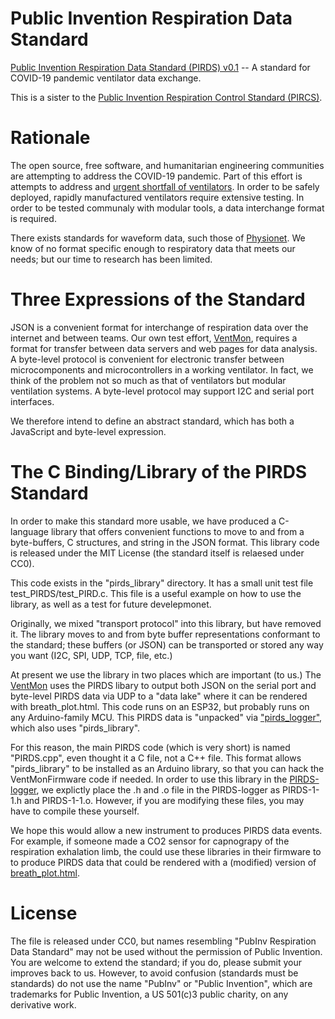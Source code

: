 # Public Invention Respiration Data Standard
[Public Invention Respiration Data Standard (PIRDS) v0.1](https://github.com/PubInv/respiration-data-standard/blob/master/PIRDS-v.0.1.md) -- A standard for COVID-19 pandemic ventilator data exchange.

This is a sister to the [Public Invention Respiration Control Standard (PIRCS)](https://github.com/PubInv/pubinv-respiration-control-standard).

# Rationale

The open source, free software, and humanitarian engineering communities are attempting to address the COVID-19 pandemic.
Part of this effort is attempts to address and [urgent shortfall of ventilators](https://github.com/PubInv/covid19-vent-list). In order to be safely deployed,
rapidly manufactured ventilators require extensive testing. In order to be tested communaly with modular
tools, a data interchange format is required.

There exists standards for waveform data, such those of [Physionet](https://physionet.org/content/bidmc/1.0.0/).
We know of no format specific enough to respiratory data that meets our needs; but our time to research
has been limited.

# Three Expressions of the Standard

JSON is a convenient format for interchange of respiration data over the internet and between teams.
Our own test effort, [VentMon](https://github.com/PubInv/ventmon-ventilator-inline-test-monitor), requires a format for transfer between data servers and web pages for data analysis.
A byte-level protocol is convenient for electronic transfer between microcomponents and microcontrollers
in a working ventilator. In fact, we think of the problem not so much as that of ventilators but
modular ventilation systems. A byte-level protocol may support I2C and serial port interfaces.

We therefore intend to define an abstract standard, which has both a JavaScript and byte-level expression.

# The C Binding/Library of the PIRDS Standard

In order to make this standard more usable, we have produced a C-language library that offers
convenient functions to move to and from a byte-buffers, C structures, and string in the JSON format.
This library code is released under the MIT License (the standard itself is relaesed under CC0).

This code exists in the "pirds_library" directory. It has a small unit test file test_PIRDS/test_PIRD.c.
This file is a useful example on how to use the library, as well as a test for future develepmonet.

Originally, we mixed "transport protocol" into this library, but have removed it. The library moves to
and from byte buffer representations conformant to the standard; these buffers (or JSON) can be transported
or stored any way you want (I2C, SPI, UDP, TCP, file, etc.)

At present we use the library in two places which are important (to us.)
The [VentMon](https://github.com/PubInv/ventmon-ventilator-inline-test-monitor) uses the
PIRDS libary to output both JSON on the serial port and byte-level PIRDS data via UDP
to a "data lake" where it can be rendered with breath_plot.html. This code runs on an ESP32,
but probably runs on any Arduino-family MCU.
This PIRDS data is "unpacked" via ["pirds_logger"](https://github.com/PubInv/PIRDS-logger), which also uses "pirds_library".

For this reason, the main PIRDS code (which is very short) is named "PIRDS.cpp", even thought it
a C file, not a C++ file. This format allows "pirds_library" to be installed as an Arduino library,
so that you can hack the VentMonFirmware code if needed. In order to use this library in
the [PIRDS-logger](https://github.com/PubInv/PIRDS-logger), we explictly place the .h and .o
file in the PIRDS-logger as PIRDS-1-1.h and PIRDS-1-1.o.  However, if you are modifying these
files, you may have to compile these yourself.

We hope this would allow a new instrument to produces PIRDS data events. For example, if someone
made a CO2 sensor for capnograpy of the respiration exhalation limb, the could use these libraries
in their firmware to to produce PIRDS data that could be rendered with a (modified) version of
[breath_plot.html](https://github.com/PubInv/ventmon-ventilator-inline-test-monitor/blob/master/test_tools/breath_plot.html).


# License

The file is released under CC0, but names resembling "PubInv Respiration Data Standard" may not be used without the permission
of Public Invention. You are welcome to extend the standard; if you do, please submit your improves back to us.
However, to avoid confusion (standards must be standards) do not use the name "PubInv" or "Public Invention", which
are trademarks for Public Invention, a US 501(c)3 public charity, on any
derivative work.
